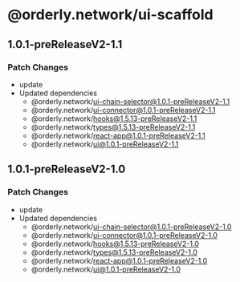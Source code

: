 # @orderly.network/ui-scaffold

## 1.0.1-preReleaseV2-1.1

### Patch Changes

- update
- Updated dependencies
  - @orderly.network/ui-chain-selector@1.0.1-preReleaseV2-1.1
  - @orderly.network/ui-connector@1.0.1-preReleaseV2-1.1
  - @orderly.network/hooks@1.5.13-preReleaseV2-1.1
  - @orderly.network/types@1.5.13-preReleaseV2-1.1
  - @orderly.network/react-app@1.0.1-preReleaseV2-1.1
  - @orderly.network/ui@1.0.1-preReleaseV2-1.1

## 1.0.1-preReleaseV2-1.0

### Patch Changes

- update
- Updated dependencies
  - @orderly.network/ui-chain-selector@1.0.1-preReleaseV2-1.0
  - @orderly.network/ui-connector@1.0.1-preReleaseV2-1.0
  - @orderly.network/hooks@1.5.13-preReleaseV2-1.0
  - @orderly.network/types@1.5.13-preReleaseV2-1.0
  - @orderly.network/react-app@1.0.1-preReleaseV2-1.0
  - @orderly.network/ui@1.0.1-preReleaseV2-1.0
